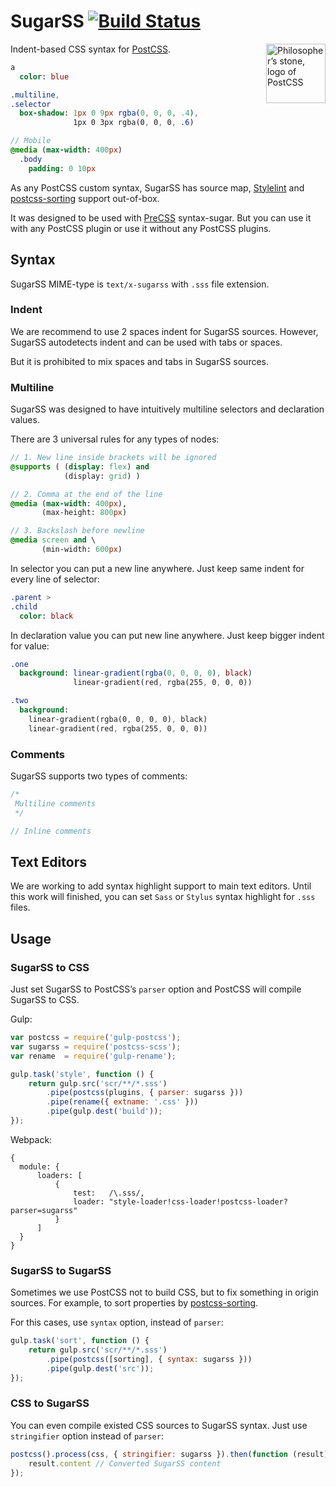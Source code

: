 # SugarSS [![Build Status][ci-img]][ci]

<img align="right" width="95" height="95"
     title="Philosopher’s stone, logo of PostCSS"
     src="http://postcss.github.io/postcss/logo.svg">

Indent-based CSS syntax for [PostCSS].

```sass
a
  color: blue

.multiline,
.selector
  box-shadow: 1px 0 9px rgba(0, 0, 0, .4),
              1px 0 3px rgba(0, 0, 0, .6)

// Mobile
@media (max-width: 400px)
  .body
    padding: 0 10px
```

As any PostCSS custom syntax, SugarSS has source map, [Stylelint]
and [postcss-sorting] support out-of-box.

It was designed to be used with [PreCSS] syntax-sugar. But you can use
it with any PostCSS plugin or use it without any PostCSS plugins.

[postcss-sorting]: https://github.com/hudochenkov/postcss-sorting
[Stylelint]:       http://stylelint.io/
[PostCSS]:         https://github.com/postcss/postcss
[PreCSS]:          https://github.com/jonathantneal/precss
[ci-img]:          https://img.shields.io/travis/postcss/sugarss.svg
[ci]:              https://travis-ci.org/postcss/sugarss

## Syntax

SugarSS MIME-type is `text/x-sugarss` with `.sss` file extension.

### Indent

We are recommend to use 2 spaces indent for SugarSS sources. However, SugarSS
autodetects indent and can be used with tabs or spaces.

But it is prohibited to mix spaces and tabs in SugarSS sources.

### Multiline

SugarSS was designed to have intuitively multiline selectors and declaration
values.

There are 3 universal rules for any types of nodes:

```sass
// 1. New line inside brackets will be ignored
@supports ( (display: flex) and
            (display: grid) )

// 2. Comma at the end of the line
@media (max-width: 400px),
       (max-height: 800px)

// 3. Backslash before newline
@media screen and \
       (min-width: 600px)
```

In selector you can put a new line anywhere. Just keep same indent
for every line of selector:

```sass
.parent >
.child
  color: black
```

In declaration value you can put new line anywhere. Just keep bigger indent
for value:

```sass
.one
  background: linear-gradient(rgba(0, 0, 0, 0), black)
              linear-gradient(red, rgba(255, 0, 0, 0))

.two
  background:
    linear-gradient(rgba(0, 0, 0, 0), black)
    linear-gradient(red, rgba(255, 0, 0, 0))
```

### Comments

SugarSS supports two types of comments:

```sass
/*
 Multiline comments
 */

// Inline comments
```

## Text Editors

We are working to add syntax highlight support to main text editors.
Until this work will finished, you can set `Sass` or `Stylus` syntax highlight
for `.sss` files.

## Usage

### SugarSS to CSS

Just set SugarSS to PostCSS’s `parser` option and PostCSS will compile
SugarSS to CSS.

Gulp:

```js
var postcss = require('gulp-postcss');
var sugarss = require('postcss-scss');
var rename  = require('gulp-rename');

gulp.task('style', function () {
    return gulp.src('scr/**/*.sss')
        .pipe(postcss(plugins, { parser: sugarss }))
        .pipe(rename({ extname: '.css' }))
        .pipe(gulp.dest('build'));
});
```

Webpack:

```
{
  module: {
      loaders: [
          {
              test:   /\.sss/,
              loader: "style-loader!css-loader!postcss-loader?parser=sugarss"
          }
      ]
  }
}
```

### SugarSS to SugarSS

Sometimes we use PostCSS not to build CSS, but to fix something in origin
sources. For example, to sort properties by [postcss-sorting].

For this cases, use `syntax` option, instead of `parser`:

```js
gulp.task('sort', function () {
    return gulp.src('scr/**/*.sss')
        .pipe(postcss([sorting], { syntax: sugarss }))
        .pipe(gulp.dest('src'));
});
```

[postcss-sorting]: https://github.com/hudochenkov/postcss-sorting

### CSS to SugarSS

You can even compile existed CSS sources to SugarSS syntax.
Just use `stringifier` option instead of `parser`:

```js
postcss().process(css, { stringifier: sugarss }).then(function (result) {
    result.content // Converted SugarSS content
});
```
